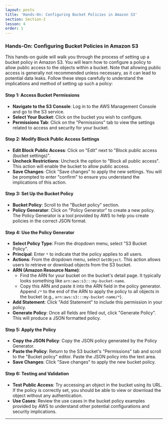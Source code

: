 ```yaml
---
layout: posts
title: 'Hands-On: Configuring Bucket Policies in Amazon S3'
section: Section-2
lesson: 4
order: 1
---
```


### Hands-On: Configuring Bucket Policies in Amazon S3

This hands-on guide will walk you through the process of setting up a bucket policy in Amazon S3. You will learn how to configure a policy to allow public access to the objects within a bucket. Note that allowing public access is generally not recommended unless necessary, as it can lead to potential data leaks. Follow these steps carefully to understand the implications and method of setting up such a policy:

<!-- pagebreak -->

#### Step 1: Access Bucket Permissions

- **Navigate to the S3 Console**: Log in to the AWS Management Console and go to the S3 service.
- **Select Your Bucket**: Click on the bucket you wish to configure.
- **Permissions Tab**: Click on the "Permissions" tab to view the settings related to access and security for your bucket.
<!-- pagebreak -->

#### Step 2: Modify Block Public Access Settings

- **Edit Block Public Access**: Click on "Edit" next to "Block public access (bucket settings)".
- **Uncheck Restrictions**: Uncheck the option to "Block all public access". This action will enable the bucket to allow public access.
- **Save Changes**: Click "Save changes" to apply the new settings. You will be prompted to enter "confirm" to ensure you understand the implications of this action.
<!-- pagebreak -->

#### Step 3: Set Up the Bucket Policy

- **Bucket Policy**: Scroll to the "Bucket policy" section.
- **Policy Generator**: Click on "Policy Generator" to create a new policy. The Policy Generator is a tool provided by AWS to help you create policies in the correct JSON format.
<!-- pagebreak -->

#### Step 4: Use the Policy Generator

- **Select Policy Type**: From the dropdown menu, select "S3 Bucket Policy".
- **Principal**: Enter `*` to indicate that the policy applies to all users.
- **Actions**: From the dropdown menu, select `GetObject`. This action allows users to retrieve or download objects from the S3 bucket.
- **ARN (Amazon Resource Name)**:
  - Find the ARN for your bucket on the bucket's detail page. It typically looks something like `arn:aws:s3:::my-bucket-name`.
  - Copy this ARN and paste it into the ARN field in the policy generator. Append `/*` to the end of the ARN to apply the policy to all objects in the bucket (e.g., `arn:aws:s3:::my-bucket-name/*`).
- **Add Statement**: Click "Add Statement" to include this permission in your policy.
- **Generate Policy**: Once all fields are filled out, click "Generate Policy". This will produce a JSON formatted policy.
<!-- pagebreak -->

#### Step 5: Apply the Policy

- **Copy the JSON Policy**: Copy the JSON policy generated by the Policy Generator.
- **Paste the Policy**: Return to the S3 bucket's "Permissions" tab and scroll to the "Bucket policy" editor. Paste the JSON policy into the text area.
- **Save Changes**: Click "Save changes" to apply the new bucket policy.
<!-- pagebreak -->

#### Step 6: Testing and Validation

- **Test Public Access**: Try accessing an object in the bucket using its URL. If the policy is correctly set, you should be able to view or download the object without any authentication.
- **Use Cases**: Review the use cases in the bucket policy examples provided by AWS to understand other potential configurations and security implications.

---
